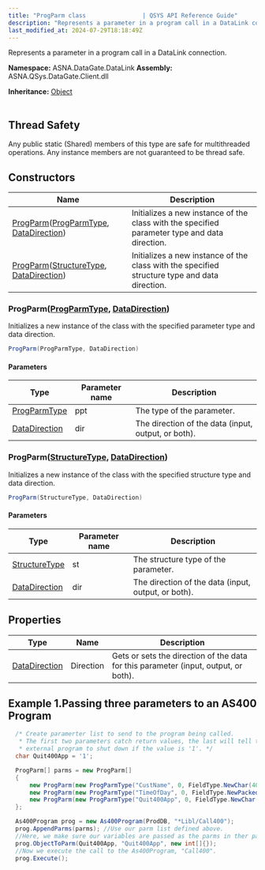 ```yaml
---
title: "ProgParm class                | QSYS API Reference Guide"
description: "Represents a parameter in a program call in a DataLink connection. "
last_modified_at: 2024-07-29T18:18:49Z
---
```


Represents a parameter in a program call in a DataLink connection.

**Namespace:** ASNA.DataGate.DataLink
**Assembly:** ASNA.QSys.DataGate.Client.dll

**Inheritance:** [Object](https://docs.microsoft.com/en-us/dotnet/api/system.object)
<br>
<br>
## Thread Safety

Any public static (Shared) members of this type are safe for multithreaded operations. Any instance members are not guaranteed to be thread safe.


## Constructors

| Name | Description |
| --- | --- |
| [ProgParm](#progparmprogparmtype-datadirection)([ProgParmType](/reference/datagate/datagate-data-link/prog-parm-type.html), [DataDirection](/reference/datagate/datagate-common/data-direction.html)) | Initializes a new instance of the  class with the specified parameter type and data direction.
| [ProgParm](#progparmstructuretype-datadirection)([StructureType](/reference/datagate/datagate-data-link/structure-type.html), [DataDirection](/reference/datagate/datagate-common/data-direction.html)) | Initializes a new instance of the  class with the specified structure type and data direction.

### ProgParm([ProgParmType](/reference/datagate/datagate-data-link/prog-parm-type.html), [DataDirection](/reference/datagate/datagate-common/data-direction.html))

Initializes a new instance of the  class with the specified parameter type and data direction.

```cs
ProgParm(ProgParmType, DataDirection)
```

#### Parameters

| Type | Parameter name | Description
| --- | --- | ---
| [ProgParmType](/reference/datagate/datagate-data-link/prog-parm-type.html) | ppt | The type of the parameter.
| [DataDirection](/reference/datagate/datagate-common/data-direction.html) | dir | The direction of the data (input, output, or both).

### ProgParm([StructureType](/reference/datagate/datagate-data-link/structure-type.html), [DataDirection](/reference/datagate/datagate-common/data-direction.html))

Initializes a new instance of the  class with the specified structure type and data direction.

```cs
ProgParm(StructureType, DataDirection)
```

#### Parameters

| Type | Parameter name | Description
| --- | --- | ---
| [StructureType](/reference/datagate/datagate-data-link/structure-type.html) | st | The structure type of the parameter.
| [DataDirection](/reference/datagate/datagate-common/data-direction.html) | dir | The direction of the data (input, output, or both).

## Properties

| Type | Name | Description
| --- | --- | --- 
| [DataDirection](/reference/datagate/datagate-common/data-direction.html) | Direction | Gets or sets the direction of the data for this parameter (input, output, or both). |

## Example 1.Passing three parameters to an AS400 Program


```cs 
  /* Create paramerter list to send to the program being called.
   * The first two parameters catch return values, the last will tell the
   * external program to shut down if the value is '1'. */
  char Quit400App = '1';

  ProgParm[] parms = new ProgParm[]
  {
      new ProgParm(new ProgParmType("CustName", 0, FieldType.NewChar(40)), DataDirection.Output),
      new ProgParm(new ProgParmType("TimeOfDay", 0, FieldType.NewPacked(6, 0)), DataDirection.Output),
      new ProgParm(new ProgParmType("Quit400App", 0, FieldType.NewChar(1)), DataDirection.Input)
  };

  As400Program prog = new As400Program(ProdDB, "*Libl/Call400");
  prog.AppendParms(parms); //Use our parm list defined above.
  //Here, we make sure our variables are passed as the parms in ther parm list.
  prog.ObjectToParm(Quit400App, "Quit400App", new int[]{});
  //Now we execute the call to the As400Program, "Call400".
  prog.Execute();
```

